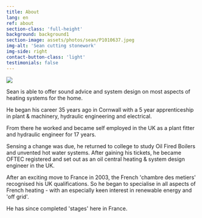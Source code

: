 ```yaml
---
title: About
lang: en
ref: about
section-class: 'full-height'
background: background1
section-image: assets/photos/sean/P1010637.jpeg
img-alt: 'Sean cutting stonework'
img-side: right
contact-button-class: 'light'
testimonials: false
---
```

<img class="logo align-left" src="{{ 'assets/images/sean-logo.png' | relative_url }}" />

Sean is able to offer sound advice and system design on most aspects of heating systems for the home.

He began his career 35 years ago in Cornwall with a 5 year apprenticeship in plant &amp; machinery, hydraulic engineering and electrical.

From there he worked and became self employed in the UK as a plant fitter and hydraulic engineer for 17 years.

Sensing a change was due, he returned to college to study Oil Fired Boilers and unvented hot water systems. After gaining his tickets, he became OFTEC registered and set out as an oil central heating &amp; system design engineer in the UK.

After an exciting move to France in 2003, the French 'chambre des metiers' recognised his UK qualifications. So he began to specialise in all aspects of French heating - with an especially keen interest in renewable energy and 'off grid'.

He has since completed 'stages' here in France.